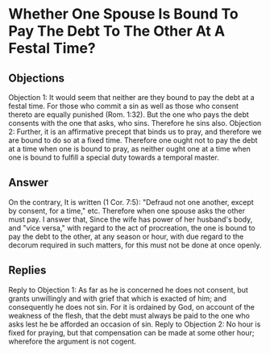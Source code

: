 # Whether One Spouse Is Bound To Pay The Debt To The Other At A Festal Time?
## Objections
Objection 1: It would seem that neither are they bound to pay the debt at a festal time. For those who commit a sin as well as those who consent thereto are equally punished (Rom. 1:32). But the one who pays the debt consents with the one that asks, who sins. Therefore he sins also.
Objection 2: Further, it is an affirmative precept that binds us to pray, and therefore we are bound to do so at a fixed time. Therefore one ought not to pay the debt at a time when one is bound to pray, as neither ought one at a time when one is bound to fulfill a special duty towards a temporal master.
## Answer
On the contrary, It is written (1 Cor. 7:5): "Defraud not one another, except by consent, for a time," etc. Therefore when one spouse asks the other must pay.
I answer that, Since the wife has power of her husband's body, and "vice versa," with regard to the act of procreation, the one is bound to pay the debt to the other, at any season or hour, with due regard to the decorum required in such matters, for this must not be done at once openly.
## Replies
Reply to Objection 1: As far as he is concerned he does not consent, but grants unwillingly and with grief that which is exacted of him; and consequently he does not sin. For it is ordained by God, on account of the weakness of the flesh, that the debt must always be paid to the one who asks lest he be afforded an occasion of sin.
Reply to Objection 2: No hour is fixed for praying, but that compensation can be made at some other hour; wherefore the argument is not cogent.